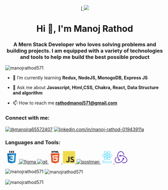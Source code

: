 
<p align="center">
  <a href="https://codesandbox.io">
   [ <img src="https://raw.githubusercontent.com/chiraag-kakar/chiraag-kakar/master/hadder.gif" height="300px">
  </a>
</p>
<h1 align="center">Hi 👋, I'm Manoj Rathod</h1>
<h3 align="center">A Mern Stack Developer who loves solving problems and building projects. I am equipped with a variety of technologies and tools to help me build the best possible product</h3>

<p align="left"> <img src="https://komarev.com/ghpvc/?username=manojrathod571&label=Profile%20views&color=0e75b6&style=flat" alt="manojrathod571" /> </p>

- 🌱 I’m currently learning **Redux, NodeJS, MonogoDB, Express JS**

- 💬 Ask me about **Javascript, Html,CSS, Chakra, React, Data Structure and algorithm**

- 📫 How to reach me **rathodmanoj571@gmail.com**

<h3 align="left">Connect with me:</h3>
<p align="left">
<a href="https://twitter.com/@manojra65572407" target="blank"><img align="center" src="https://raw.githubusercontent.com/rahuldkjain/github-profile-readme-generator/master/src/images/icons/Social/twitter.svg" alt="@manojra65572407" height="30" width="40" /></a>
<a href="https://linkedin.com/in/linkedin.com/in/manoj-rathod-01943911a" target="blank"><img align="center" src="https://raw.githubusercontent.com/rahuldkjain/github-profile-readme-generator/master/src/images/icons/Social/linked-in-alt.svg" alt="linkedin.com/in/manoj-rathod-01943911a" height="30" width="40" /></a>
</p>

<h3 align="left">Languages and Tools:</h3>
<p align="left"> <a href="https://www.w3schools.com/css/" target="_blank" rel="noreferrer"> <img src="https://raw.githubusercontent.com/devicons/devicon/master/icons/css3/css3-original-wordmark.svg" alt="css3" width="40" height="40"/> </a> <a href="https://www.figma.com/" target="_blank" rel="noreferrer"> <img src="https://www.vectorlogo.zone/logos/figma/figma-icon.svg" alt="figma" width="40" height="40"/> </a> <a href="https://git-scm.com/" target="_blank" rel="noreferrer"> <img src="https://www.vectorlogo.zone/logos/git-scm/git-scm-icon.svg" alt="git" width="40" height="40"/> </a> <a href="https://www.w3.org/html/" target="_blank" rel="noreferrer"> <img src="https://raw.githubusercontent.com/devicons/devicon/master/icons/html5/html5-original-wordmark.svg" alt="html5" width="40" height="40"/> </a> <a href="https://developer.mozilla.org/en-US/docs/Web/JavaScript" target="_blank" rel="noreferrer"> <img src="https://raw.githubusercontent.com/devicons/devicon/master/icons/javascript/javascript-original.svg" alt="javascript" width="40" height="40"/> </a> <a href="https://postman.com" target="_blank" rel="noreferrer"> <img src="https://www.vectorlogo.zone/logos/getpostman/getpostman-icon.svg" alt="postman" width="40" height="40"/> </a> <a href="https://reactjs.org/" target="_blank" rel="noreferrer"> <img src="https://raw.githubusercontent.com/devicons/devicon/master/icons/react/react-original-wordmark.svg" alt="react" width="40" height="40"/> </a> <a href="https://redux.js.org" target="_blank" rel="noreferrer"> <img src="https://raw.githubusercontent.com/devicons/devicon/master/icons/redux/redux-original.svg" alt="redux" width="40" height="40"/> </a> </p>

<p><img align="left" src="https://github-readme-stats.vercel.app/api/top-langs?username=manojrathod571&show_icons=true&locale=en&layout=compact" alt="manojrathod571" /></p>

<p>&nbsp;<img align="center" src="https://github-readme-stats.vercel.app/api?username=manojrathod571&show_icons=true&locale=en" alt="manojrathod571" /></p>

<p><img align="center" src="https://github-readme-streak-stats.herokuapp.com/?user=manojrathod571&" alt="manojrathod571" /></p>



